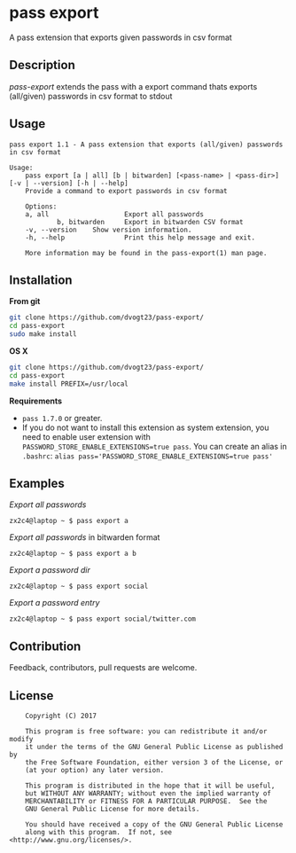 # pass export

A pass extension that exports given passwords in csv format

## Description

_pass-export_ extends the pass with a export command thats exports (all/given) passwords in csv format to stdout

## Usage

```
pass export 1.1 - A pass extension that exports (all/given) passwords in csv format

Usage:
    pass export [a | all] [b | bitwarden] [<pass-name> | <pass-dir>] [-v | --version] [-h | --help]
    Provide a command to export passwords in csv format

    Options:
    a, all                   Export all passwords
            b, bitwarden     Export in bitwarden CSV format
    -v, --version    Show version information.
    -h, --help               Print this help message and exit.

    More information may be found in the pass-export(1) man page.
```

## Installation

**From git**

```sh
git clone https://github.com/dvogt23/pass-export/
cd pass-export
sudo make install
```

**OS X**

```sh
git clone https://github.com/dvogt23/pass-export/
cd pass-export
make install PREFIX=/usr/local
```

**Requirements**

- `pass 1.7.0` or greater.
- If you do not want to install this extension as system extension, you need to enable user extension with `PASSWORD_STORE_ENABLE_EXTENSIONS=true pass`. You can create an alias in `.bashrc`: `alias pass='PASSWORD_STORE_ENABLE_EXTENSIONS=true pass'`

## Examples

_Export all passwords_

```
zx2c4@laptop ~ $ pass export a
```

_Export all passwords_ in bitwarden format

```
zx2c4@laptop ~ $ pass export a b
```

_Export a password dir_

```
zx2c4@laptop ~ $ pass export social
```

_Export a password entry_

```
zx2c4@laptop ~ $ pass export social/twitter.com
```

## Contribution

Feedback, contributors, pull requests are welcome.

## License

```
    Copyright (C) 2017

    This program is free software: you can redistribute it and/or modify
    it under the terms of the GNU General Public License as published by
    the Free Software Foundation, either version 3 of the License, or
    (at your option) any later version.

    This program is distributed in the hope that it will be useful,
    but WITHOUT ANY WARRANTY; without even the implied warranty of
    MERCHANTABILITY or FITNESS FOR A PARTICULAR PURPOSE.  See the
    GNU General Public License for more details.

    You should have received a copy of the GNU General Public License
    along with this program.  If not, see <http://www.gnu.org/licenses/>.
```
